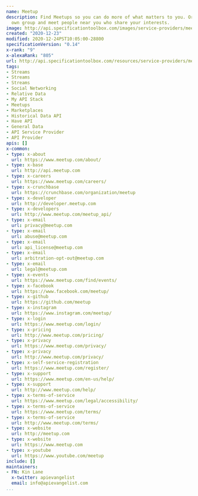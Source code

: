 ```yaml
---
name: Meetup
description: Find Meetups so you can do more of what matters to you. Or create your
  own group and meet people near you who share your interests.
image: http://api.specificationtoolbox.com/images/service-providers/meetup.jpg
created: "2020-12-23"
modified: 2020-12-24PST10:05:00-28800
specificationVersion: "0.14"
x-rank: "9"
x-alexaRank: "805"
url: http://api.specificationtoolbox.com/resources/service-providers/meetup/
tags:
- Streams
- Streams
- Streams
- Social Networking
- Relative Data
- My API Stack
- Meetups
- Marketplaces
- Historical Data API
- Have API
- General Data
- API Service Provider
- API Provider
apis: []
x-common:
- type: x-about
  url: https://www.meetup.com/about/
- type: x-base
  url: http://api.meetup.com
- type: x-careers
  url: https://www.meetup.com/careers/
- type: x-crunchbase
  url: https://crunchbase.com/organization/meetup
- type: x-developer
  url: http://developer.meetup.com
- type: x-developers
  url: http://www.meetup.com/meetup_api/
- type: x-email
  url: privacy@meetup.com
- type: x-email
  url: abuse@meetup.com
- type: x-email
  url: api_license@meetup.com
- type: x-email
  url: arbitration-opt-out@meetup.com
- type: x-email
  url: legal@meetup.com
- type: x-events
  url: https://www.meetup.com/find/events/
- type: x-facebook
  url: https://www.facebook.com/meetup/
- type: x-github
  url: https://github.com/meetup
- type: x-instagram
  url: https://www.instagram.com/meetup/
- type: x-login
  url: https://www.meetup.com/login/
- type: x-pricing
  url: http://www.meetup.com/pricing/
- type: x-privacy
  url: https://www.meetup.com/privacy/
- type: x-privacy
  url: http://www.meetup.com/privacy/
- type: x-self-service-registration
  url: https://www.meetup.com/register/
- type: x-support
  url: https://www.meetup.com/en-us/help/
- type: x-support
  url: http://www.meetup.com/help/
- type: x-terms-of-service
  url: https://www.meetup.com/legal/accessibility/
- type: x-terms-of-service
  url: https://www.meetup.com/terms/
- type: x-terms-of-service
  url: http://www.meetup.com/terms/
- type: x-website
  url: http://meetup.com
- type: x-website
  url: https://www.meetup.com
- type: x-youtube
  url: https://www.youtube.com/meetup
include: []
maintainers:
- FN: Kin Lane
  x-twitter: apievangelist
  email: info@apievangelist.com
...
```

